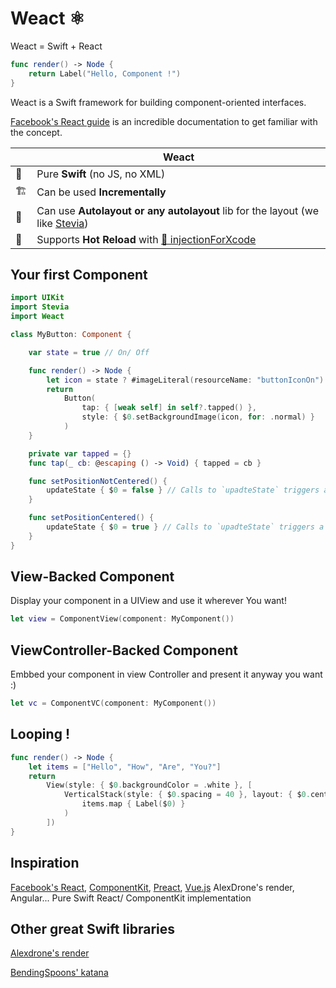# Weact ⚛️
Weact = Swift + React

```swift
func render() -> Node {
    return Label("Hello, Component !")
}
```
Weact is a Swift framework for building component-oriented interfaces.

[Facebook's React guide](https://facebook.github.io/react/) is an incredible documentation to get familiar with the concept.


|      | Weact                                   |
| ---- | ---------------------------------------- |
|  🔶  | Pure **Swift** (no JS, no XML)           |
|  🏗    | Can be used **Incrementally** |
|   📐  |Can use **Autolayout or any autolayout** lib for the layout (we like [Stevia](https://github.com/freshOS/Stevia)) |
| 💉 | Supports **Hot Reload** with [💉 injectionForXcode](http://johnholdsworth.com/injection.html)|

## Your first Component

```swift
import UIKit
import Stevia
import Weact

class MyButton: Component {

    var state = true // On/ Off

    func render() -> Node {
        let icon = state ? #imageLiteral(resourceName: "buttonIconOn") : #imageLiteral(resourceName: "buttonIconOff")
        return
            Button(
                tap: { [weak self] in self?.tapped() },
                style: { $0.setBackgroundImage(icon, for: .normal) }
            )
    }

    private var tapped = {}
    func tap(_ cb: @escaping () -> Void) { tapped = cb }

    func setPositionNotCentered() {
        updateState { $0 = false } // Calls to `upadteState` triggers a relayout.
    }

    func setPositionCentered() {
        updateState { $0 = true } // Calls to `upadteState` triggers a relayout.
    }
}
```

## View-Backed Component
Display your component in a UIView and use it wherever You want!
```swift
let view = ComponentView(component: MyComponent())
```
## ViewController-Backed Component
Embbed your component in view Controller and present it anyway you want :)
```swift
let vc = ComponentVC(component: MyComponent())
```
## Looping !

```swift
func render() -> Node {
    let items = ["Hello", "How", "Are", "You?"]
    return
        View(style: { $0.backgroundColor = .white }, [
            VerticalStack(style: { $0.spacing = 40 }, layout: { $0.centerInContainer() },
                items.map { Label($0) }
            )
        ])
}
```


## Inspiration
[Facebook's React](https://facebook.github.io/react/), [ComponentKit](https://github.com/facebook/componentkit),
[Preact](https://github.com/developit/preact), [Vue.js](https://vuejs.org) AlexDrone's render, Angular...
Pure Swift React/ ComponentKit implementation

## Other great Swift libraries
[Alexdrone's render](https://github.com/alexdrone/Render)

[BendingSpoons' katana](https://github.com/BendingSpoons/katana-swift)
